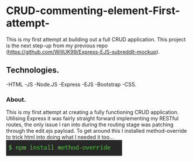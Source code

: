 # CRUD-commenting-element-First-attempt-
This is my first attempt at building out a full CRUD application. This project is the next step-up from my previous repo (https://github.com/WillUK99/Express-EJS-subreddit-mockup).

## Technologies.
-HTML -JS -Node.JS -Express -EJS -Bootstrap -CSS.

### About.
This is my first attempt at creating a fully functioning CRUD application. Utilising Express it was fairly straight forward implementing my RESTful routes, the only issue I ran into during the routing stage was patching through the edit.ejs payload. To get around this I installed method-override to trick html into doing what I needed it too... 
<br>
![](gitHubImgs/npm-i-method-override.PNG)

